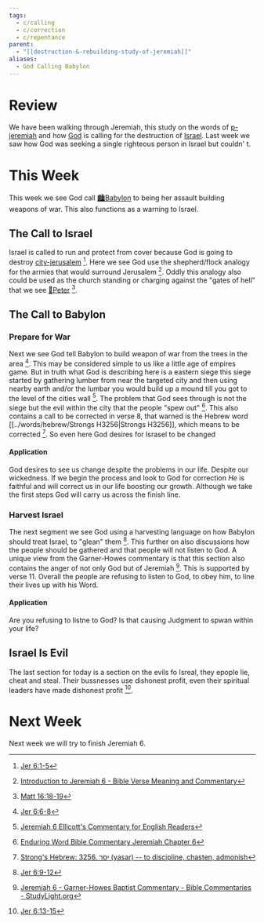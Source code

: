 ```yaml
---
tags:
  - c/calling
  - c/correction
  - c/repentance
parent:
  - "[[destruction-&-rebuilding-study-of-jeremiah]]"
aliases:
  - God Calling Babylon
---
```

# Review
We have been walking through Jeremiah, this study on the words of [p-jeremiah](../p-jeremiah.md) and how [God](God.md) is calling for the destruction of [Israel](%F0%9F%8F%99%EF%B8%8F%F0%9F%8F%99%EF%B8%8FNation%20of%20Israe.md). Last week we saw how God was seeking a single righteous person in Israel but couldn'
t.

# This Week
[^m1]: [Jer 6:1-5](Jer%206.md)
[^m2]: [Jer 6:6-8](Jer%206.md)
[^m3]: [Jer 6:9-12](Jer%206.md)
[^m4]: [Jer 6:13-15](Jer%206.md)
[^enduring-word]: [Enduring Word Bible Commentary Jeremiah Chapter 6](https://enduringword.com/bible-commentary/jeremiah-6/)
[^matthew-henry]: [Jeremiah 6 Commentary - Matthew Henry Commentary on the Whole Bible (Complete)](https://www.biblestudytools.com/commentaries/matthew-henry-complete/jeremiah/6.html)
[^john-gill]: [Introduction to Jeremiah 6 - Bible Verse Meaning and Commentary](https://www.biblestudytools.com/commentaries/gills-exposition-of-the-bible/jeremiah-6-introduction.html)
[^ellicott]: [Jeremiah 6 Ellicott's Commentary for English Readers](https://biblehub.com/commentaries/ellicott/jeremiah/6.htm)
[^matthew-poole]: [Jeremiah 6 Matthew Poole's Commentary](https://biblehub.com/commentaries/poole/jeremiah/6.htm)
[^garner-howes]: [Jeremiah 6 - Garner-Howes Baptist Commentary - Bible Commentaries - StudyLight.org](https://www.studylight.org/commentaries/eng/ghb/jeremiah-6.html)
[^b1]: [Matt 16:18-19](Matt%2016.md)
[^heb1]: [Strong's Hebrew: 3256. יָסַר (yasar) -- to discipline, chasten, admonish](https://biblehub.com/hebrew/3256.htm)

This week we see God call [🏙️Babylon](%F0%9F%8F%99%EF%B8%8FBabylon.md) to being her assault building weapons of war. This also functions as a warning to Israel.

## The Call to Israel
Israel is called to run and protect from cover because God is going to destroy [city-jerusalem](../city-jerusalem.md) [^m1]. Here we see God use the shepherd/flock analogy for the armies that would surround Jerusalem [^john-gill].  Oddly this analogy also could be used as the church standing or charging against the "gates of hell" that we see [🧑Peter](%F0%9F%A7%91Peter.md) [^b1].

## The Call to Babylon

### Prepare for War
Next we see God tell Babylon to build weapon of war from the trees in the area [^m2]. This may be considered simple to us like a little age of empires game. But in truth what God is describing here is a eastern siege this siege started  by gathering lumber from near the targeted city and then using nearby earth and/or the lumbar you would build up a mound till you got to the level of the cities wall [^ellicott]. The problem that God sees through is not the siege but the evil within the city that the people "spew out" [^enduring-word]. This also contains a call to be corrected in verse 8, that warned is the Hebrew word [[../words/hebrew/Strongs H3256|Strongs H3256]], which means to be corrected [^heb1].  So even here God desires for Israsel to be changed

#### Application
God desires to see us change despite the problems in our life. Despite our wickedness. If we begin the process and look to God for correction *He* is faithful and will correct us in our life boosting our growth. Although we take the first steps God will carry us across the finish line.


### Harvest Israel
The next segment we see God using a harvesting language on how Babylon should treat Israel, to "glean" them [^m3]. This further on also discussions how the people should be gathered and that people will not listen to God. A unique view  from the Garner-Howes commentary is that this section also contains the anger of not only God but of Jeremiah [^garner-howes]. This is supported by verse 11. Overall the people are refusing to listen to God, to obey him, to line their lives up with his Word.

#### Application
Are you refusing to listne to God? Is that causing Judgment to spwan within your life?

## Israel Is Evil
The last section for today is a section on the evils fo Isreal, they epople lie, cheat and steal. Their bussnesses use dishonest profit, even their spiritual leaders have made dishonest profit [^m4].

# Next Week
Next week we will try to finish Jeremiah 6.
